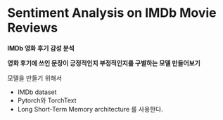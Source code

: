 # Sentiment Analysis on IMDb Movie Reviews
**IMDb 영화 후기 감성 분석**

**영화 후기에 쓰인 문장이 긍정적인지 부정적인지를 구별하는 모델 만들어보기**

모델을 만들기 위해서
- IMDb dataset
- Pytorch와 TorchText
- Long Short-Term Memory architecture  를 사용한다.
